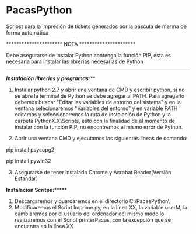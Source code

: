 # PacasPython
Scripst para la impresión de tickets generados por la báscula de merma de forma automática

********************** NOTA **********************

Debe asegurarse de instalar Python contenga la función PIP, esta es necesaria para instalar las librerias necesarias de Python

**************************************************

*******Instalación librerias y programas:*********

1. Instalar  python 2.7  y abrir una ventana de CMD y escribir python, si no  se abre la terminal de Python se debe agregar al PATH. 
Para agregarlo debemos buscar "Editar  las variables de entorno del sistema" y en la  ventana selecionaremos "Variables del entorno"
y en variable PATH editamos y seleccionaremos la ruta de instalación de Python y la carpeta PythonX.X\Scripts, esto con la finalidad
de al momento de instalar con la función PIP, no encontremos el mismo error de Python.

2. Abrir una ventana CMD y ejecutamos las siguientes lineas de comando:

pip install psycopg2

pip install pywin32

3. Asegurarse de tener instalado Chrome y Acrobat Reader(Versión Estandar)

************Instalación Scritps:*****************

1. Descargaremos y guardaremos en el directorio C:\PacasPython\
2. Modificaremos el Script Imprime.py, en la línea XX, la variable userM, la cambiaremos por el usuario del ordenador del mismo modo
lo realizaremos con el Script printerPacas, con la excepción que se encuentra en la línea XX
